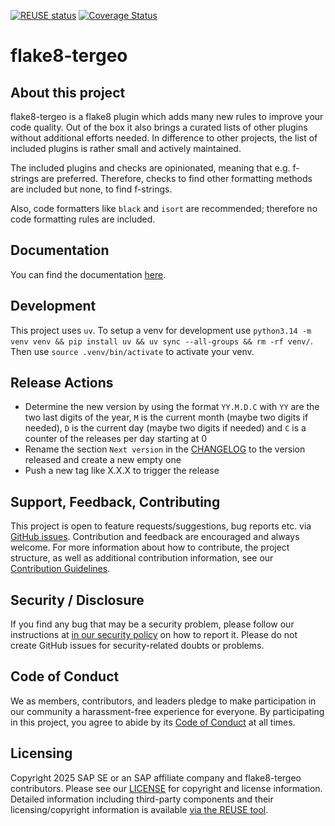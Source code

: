 [![REUSE status](https://api.reuse.software/badge/github.com/SAP/flake8-tergeo)](https://api.reuse.software/info/github.com/SAP/flake8-tergeo)
[![Coverage Status](https://coveralls.io/repos/github/SAP/flake8-tergeo/badge.svg)](https://coveralls.io/github/SAP/flake8-tergeo)

# flake8-tergeo

## About this project

flake8-tergeo is a flake8 plugin which adds many new rules to improve your code quality.
Out of the box it also brings a curated lists of other plugins without additional efforts needed.
In difference to other projects, the list of included plugins is rather small and actively maintained.

The included plugins and checks are opinionated, meaning that e.g. f-strings are preferred.
Therefore, checks to find other formatting methods are included but none, to find f-strings.

Also, code formatters like ``black`` and ``isort`` are recommended; therefore no code
formatting rules are included.

## Documentation

You can find the documentation [here](https://sap.github.io/flake8-tergeo/).

## Development
This project uses `uv`.
To setup a venv for development use
`python3.14 -m venv venv && pip install uv && uv sync --all-groups && rm -rf venv/`.
Then use `source .venv/bin/activate` to activate your venv.

## Release Actions
* Determine the new version by using the format `YY.M.D.C` with `YY` are the two last digits of the
  year, `M` is the current month (maybe two digits if needed), `D` is the current day (maybe two digits if needed)
  and `C` is a counter of the releases per day starting at 0
* Rename the section `Next version` in the [CHANGELOG](CHANGELOG.md) to the version released
  and create a new empty one
* Push a new tag like X.X.X to trigger the release

## Support, Feedback, Contributing

This project is open to feature requests/suggestions, bug reports etc. via [GitHub issues](https://github.com/SAP/flake8-tergeo/issues). Contribution and feedback are encouraged and always welcome. For more information about how to contribute, the project structure, as well as additional contribution information, see our [Contribution Guidelines](CONTRIBUTING.md).

## Security / Disclosure
If you find any bug that may be a security problem, please follow our instructions at [in our security policy](https://github.com/SAP/flake8-tergeo/security/policy) on how to report it. Please do not create GitHub issues for security-related doubts or problems.

## Code of Conduct

We as members, contributors, and leaders pledge to make participation in our community a harassment-free experience for everyone. By participating in this project, you agree to abide by its [Code of Conduct](https://github.com/SAP/.github/blob/main/CODE_OF_CONDUCT.md) at all times.

## Licensing

Copyright 2025 SAP SE or an SAP affiliate company and flake8-tergeo contributors. Please see our [LICENSE](LICENSE) for copyright and license information. Detailed information including third-party components and their licensing/copyright information is available [via the REUSE tool](https://api.reuse.software/info/github.com/SAP/flake8-tergeo).
